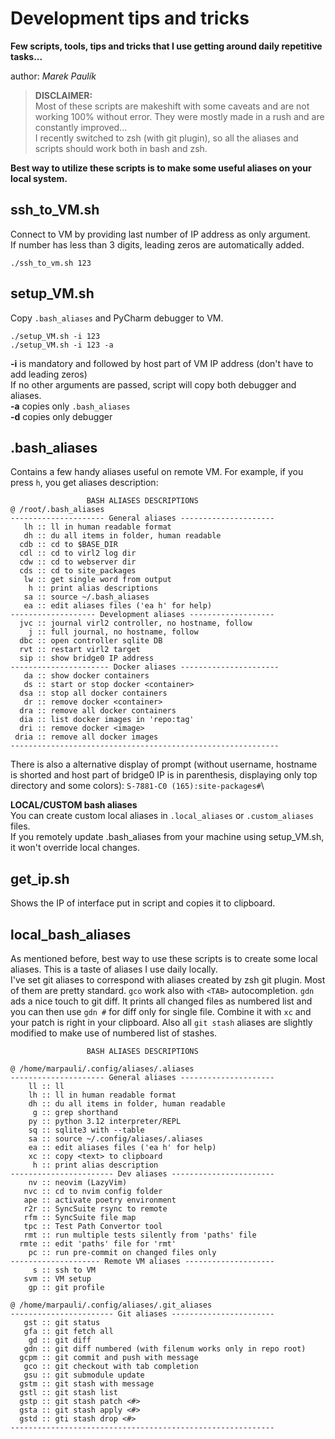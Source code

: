 # Development tips and tricks

**Few scripts, tools, tips and tricks that I use getting around daily repetitive tasks...**

author: *Marek Paulík*

> **DISCLAIMER:**\
> Most of these scripts are makeshift with some caveats and are not working 100% without error. They were mostly made in a rush and are constantly improved...\
> I recently switched to zsh (with git plugin), so all the aliases and scripts should work both in bash and zsh.

**Best way to utilize these scripts is to make some useful aliases on your local system.**

## ssh_to_VM.sh

Connect to VM by providing last number of IP address as only argument.\
If number has less than 3 digits, leading zeros are automatically added.

```
./ssh_to_vm.sh 123
```

## setup_VM.sh

Copy `.bash_aliases` and PyCharm debugger to VM.

```
./setup_VM.sh -i 123
./setup_VM.sh -i 123 -a
```

**-i** is mandatory and followed by host part of VM IP address (don't have to add leading zeros)\
If no other arguments are passed, script will copy both debugger and aliases.\
**-a** copies only `.bash_aliases`\
**-d** copies only debugger

## .bash_aliases

Contains a few handy aliases useful on remote VM.
For example, if you press `h`, you get aliases description:

```
                 BASH ALIASES DESCRIPTIONS                 
@ /root/.bash_aliases
--------------------- General aliases ---------------------
   lh :: ll in human readable format
   dh :: du all items in folder, human readable
  cdb :: cd to $BASE_DIR
  cdl :: cd to virl2 log dir
  cdw :: cd to webserver dir
  cds :: cd to site_packages
   lw :: get single word from output
    h :: print alias descriptions
   sa :: source ~/.bash_aliases
   ea :: edit aliases files ('ea h' for help)
------------------- Development aliases -------------------
  jvc :: journal virl2 controller, no hostname, follow
    j :: full journal, no hostname, follow
  dbc :: open controller sqlite DB
  rvt :: restart virl2 target
  sip :: show bridge0 IP address
---------------------- Docker aliases ----------------------
   da :: show docker containers
   ds :: start or stop docker <container>
  dsa :: stop all docker containers
   dr :: remove docker <container>
  dra :: remove all docker containers
  dia :: list docker images in 'repo:tag'
  dri :: remove docker <image>
 dria :: remove all docker images
------------------------------------------------------------
```

There is also a alternative display of prompt (without username, hostname is
shorted and host part of bridge0 IP is in parenthesis, displaying only top
directory and some colors):
`S-7881-C0 (165):site-packages#`\

**LOCAL/CUSTOM bash aliases**\
You can create custom local aliases in `.local_aliases` or `.custom_aliases` files.\
If you remotely update .bash_aliases from your machine using setup_VM.sh,
it won't override local changes.

## get_ip.sh

Shows the IP of interface put in script and copies it to clipboard.

## local_bash_aliases

As mentioned before, best way to use these scripts is to create some local
aliases. This is a taste of aliases I use daily locally.\
I've set git aliases to correspond with aliases created by zsh git plugin.
Most of them are pretty standard. `gco` work also with `<TAB>` autocompletion.
`gdn` ads a nice touch to git diff. It prints all changed files as numbered list
and you can then use `gdn #` for diff only for single file. Combine it with `xc`
and your patch is right in your clipboard. Also all `git stash` aliases are
slightly modified to make use of numbered list of stashes.

```
                 BASH ALIASES DESCRIPTIONS                 

@ /home/marpauli/.config/aliases/.aliases
--------------------- General aliases ---------------------
    ll :: ll
    lh :: ll in human readable format
    dh :: du all items in folder, human readable 
     g :: grep shorthand
    py :: python 3.12 interpreter/REPL
    sq :: sqlite3 with --table
    sa :: source ~/.config/aliases/.aliases
    ea :: edit aliases files ('ea h' for help)
    xc :: copy <text> to clipboard
     h :: print alias description
----------------------- Dev aliases -----------------------
    nv :: neovim (LazyVim)
   nvc :: cd to nvim config folder
   ape :: activate poetry environment
   r2r :: SyncSuite rsync to remote
   rfm :: SyncSuite file map
   tpc :: Test Path Convertor tool
   rmt :: run multiple tests silently from 'paths' file
  rmte :: edit 'paths' file for 'rmt'
    pc :: run pre-commit on changed files only
-------------------- Remote VM aliases --------------------
     s :: ssh to VM
   svm :: VM setup
    gp :: git profile

@ /home/marpauli/.config/aliases/.git_aliases
----------------------- Git aliases -----------------------
   gst :: git status
   gfa :: git fetch all
    gd :: git diff
   gdn :: git diff numbered (with filenum works only in repo root)
  gcpm :: git commit and push with message
   gco :: git checkout with tab completion
   gsu :: git submodule update
  gstm :: git stash with message
  gstl :: git stash list
  gstp :: git stash patch <#>
  gsta :: git stash apply <#>
  gstd :: gti stash drop <#>
-----------------------------------------------------------
